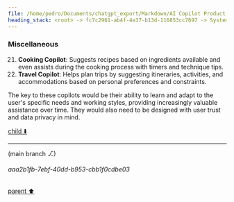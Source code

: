 ```yaml
---
file: /home/pedro/Documents/chatgpt_export/Markdown/AI Copilot Product Ideas.md
heading_stack: <root> -> fc7c2961-ab4f-4e37-b13d-116853cc7697 -> System -> 19e4a094-193a-49f0-aa64-3c33adbe3f9c -> System -> aaa2618b-4514-47d8-a099-61958eb722a2 -> User -> ed8e41d9-ea7c-481f-a304-ab51893d032d -> Assistant -> Scientific Research -> Writing and Content Creation -> Software Development -> Art and Design -> Medicine -> Engineering -> Finance -> Law -> Education -> Music and Audio -> Miscellaneous
---
```

### Miscellaneous
21. **Cooking Copilot**: Suggests recipes based on ingredients available and even assists during the cooking process with timers and technique tips.
22. **Travel Copilot**: Helps plan trips by suggesting itineraries, activities, and accommodations based on personal preferences and constraints.

The key to these copilots would be their ability to learn and adapt to the user's specific needs and working styles, providing increasingly valuable assistance over time. They would also need to be designed with user trust and data privacy in mind.

[child ⬇️](#aaa2b1fb-7ebf-40dd-b953-cbb1f0cdbe03)

---

(main branch ⎇)
###### aaa2b1fb-7ebf-40dd-b953-cbb1f0cdbe03
[parent ⬆️](#ed8e41d9-ea7c-481f-a304-ab51893d032d)
